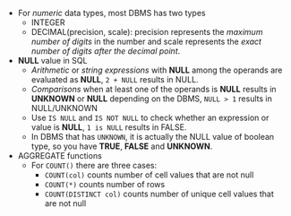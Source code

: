 - For _numeric_ data types, most DBMS has two types
	- INTEGER
	- DECIMAL(precision, scale): precision represents the *maximum number of digits* in the number and scale represents the *exact number of digits after the decimal point*.
- **NULL** value in SQL
	- *Arithmetic* or *string expressions* with **NULL** among the operands are evaluated as **NULL**, `2 + NULL` results in NULL.
	- *Comparisons* when at least one of the operands is **NULL** results in **UNKNOWN** or **NULL** depending on the DBMS, `NULL > 1` results in NULL/UNKNOWN
	- Use `IS NULL` and `IS NOT NULL` to check whether an expression or value is **NULL**, `1 is NULL` results in FALSE. 
	- In DBMS that has `UNKNOWN`, it is actually the NULL value of boolean type, so you have **TRUE**, **FALSE** and **UNKNOWN**.
- AGGREGATE functions
	- For `COUNT()` there are three cases:
		- `COUNT(col)` counts number of cell values that are not null
		- `COUNT(*)` counts number of rows
		- `COUNT(DISTINCT col)` counts number of unique cell values that are not null